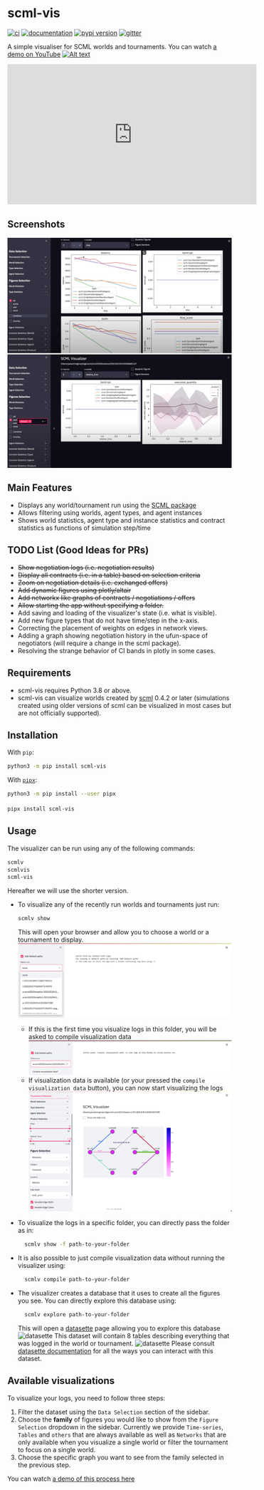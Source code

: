 # scml-vis

[![ci](https://github.com/yasserfarouk/scml-vis/actions/workflows/main.yml/badge.svg)](https://github.com/yasserfarouk/scml-vis/actions/workflows/main.yml)
[![documentation](https://img.shields.io/badge/docs-mkdocs%20material-blue.svg?style=flat)](https://scml-vis.github.io/scml-vis/)
[![pypi version](https://img.shields.io/pypi/v/scml-vis.svg)](https://pypi.org/project/scml-vis/)
[![gitter](https://badges.gitter.im/join%20chat.svg)](https://gitter.im/scml-vis/community)

A simple visualiser for SCML worlds and tournaments.
You can watch [a demo on YouTube](https://youtu.be/BCDjnnSmIsk)
[![Alt text](https://img.youtube.com/vi/BCDjnnSmIsk/0.jpg)](https://youtu.be/BCDjnnSmIsk)
<iframe width="560" height="315" src="https://www.youtube.com/embed/BCDjnnSmIsk" title="YouTube video player" frameborder="0" allow="accelerometer; autoplay; clipboard-write; encrypted-media; gyroscope; picture-in-picture" allowfullscreen></iframe>

## Screenshots
![Screen Shot 1](docs/shot1.png)
![Screen Shot 2](docs/shot2.png)

## Main Features

- Displays any world/tournament run using the [SCML package](https://www.github.com/yasserfarouk/scml)
- Allows filtering using worlds, agent types, and agent instances
- Shows world statistics, agent type and instance statistics and contract
  statistics as functions of simulation step/time

## TODO List (Good Ideas for PRs)

- ~~Show negotiation logs (i.e. negotiation results)~~
- ~~Display all contracts (i.e. in a table) based on selection criteria~~
- ~~Zoom on negotiation details (i.e. exchanged offers)~~
- ~~Add dynamic figures using plotly/altair~~
- ~~Add networkx like graphs of contracts / negotiations / offers~~
- ~~Allow starting the app without specifying a folder.~~
- Add saving and loading of the visualizer's state (i.e. what is visible).
- Add new figure types that do not have time/step in the x-axis.
- Correcting the placement of weights on edges in network views.
- Adding a graph showing negotiation history in the ufun-space of negotiators (will require a change in the scml package).
- Resolving the strange behavior of CI bands in plotly in some cases.

## Requirements

- scml-vis requires Python 3.8 or above.
- scml-vis can visualize worlds created by [scml](https://github.com/yasserfarouk/scml) 0.4.2 or later (simulations created using older versions of scml can be visualized in most cases but are not officially supported).

## Installation

With `pip`:
```bash
python3 -m pip install scml-vis
```

With [`pipx`](https://github.com/pipxproject/pipx):
```bash
python3 -m pip install --user pipx

pipx install scml-vis
```

## Usage

The visualizer can be run using any of the following commands:
```bash
scmlv
scmlvis
scml-vis
```
Hereafter we will use the shorter version.

- To visualize any of the recently run worlds and tournaments just run:
	```bash
	scmlv show
	```
	This will open your browser and allow you to choose a world or a tournament to
	display.
	![show without parameters](docs/show.png)

	- If this is the first time you visualize logs in this folder, you will be asked
	  to compile visualization data
		![compile visualization data](docs/compile.png)
	- If visualization data is available (or your pressed the `compile visualization data` button), you can now start visualizing the logs
		![compile visualization data](docs/aftercompile.png)
- To visualize the logs in a specific folder, you can directly pass the folder as in:
  ```bash
	scmlv show -f path-to-your-folder
	```
- It is also possible to just compile visualization data without running the visualizer using:
  ```bash
	scmlv compile path-to-your-folder
	```
- The visualizer creates a database that it uses to create all the figures you see. You can directly explore this database using:
  ```bash
	scmlv explore path-to-your-folder
	```
	This will open a [datasette](https://docs.datasette.io/en/stable/getting_started.html) page allowing you to explore this database
	![datasette](docs/datasette.png)
	This dataset will contain 8 tables describing everything that was logged in the world or tournament. 
	![datasette](docs/datasettelarge.png)
	Please consult [datasette documentation](https://docs.datasette.io/en/stable/getting_started.html) for all the ways you can interact with this dataset.

## Available visualizations

To visualize your logs, you need to follow three steps:

1. Filter the dataset using the `Data Selection` section of the sidebar.
2. Choose the **family** of figures you would like to show from the `Figure Selection` dropdown in the sidebar. Currently we provide `Time-series`, `Tables` and `others` that are always available as well as `Networks`  that are only available when you visualize a single world or filter the tournament to focus on a single world.
3. Choose the specific graph you want to see from the family selected in the previous step.

You can watch [a demo of this process here](https://youtu.be/BCDjnnSmIsk)
